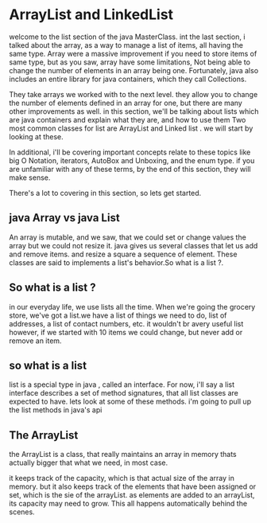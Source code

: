 
# ArrayList and LinkedList

welcome to the list section of the java MasterClass.
int the last section, i talked about the array, as a way to manage a list of items, all having the same type. Array were a massive improvement if you need to store items of same type, but as you saw, array have some limitations, Not being able to change the number of elements in an array being one. Fortunately, java also includes an entire library for java containers, which they call Collections.

They take arrays we worked with to the next level. they allow you to change the number of elements defined in an array for one, but there are many other improvements as well. in this section, we'll be talking about lists which are java containers and explain what they are, and how to use them Two most common classes for list are ArrayList and Linked list . we will start by looking at these. 

In additional, i'll be covering important concepts relate to these topics like big O Notation, iterators, AutoBox and Unboxing, and the enum type. if you are unfamiliar with any of these terms, by the end of this section, they will make sense.

There's a lot to covering in this section, so lets get started.

## java Array vs java List 

An array is mutable, and we saw, that we could set or change values the array but we could not resize it. java gives us several classes that let us add and remove items. and resize a square a sequence of element. These classes are said to implements a list's behavior.So what is a list ?.

## So what is a list ?

in our everyday life, we use lists all the time. When we're going the grocery store, we've got a list.we have a list of things we need to do, list of addresses, a list of contact numbers, etc. it wouldn't br avery useful list however, if we started with 10 items we could change, but never add or remove an item. 

## so what is a list 

list is a special type in java , called an interface. For now, i'll say a list interface describes a set of method signatures, that all list classes are expected to have. lets look at some of these methods. i'm going to pull up the list methods in java's api


## The ArrayList 

the ArrayList is a class, that  really maintains an array in memory thats actually bigger that what we need, in most case. 

it keeps track of the capacity, which is that actual size of the array in memory. but it also keeps track of the elements that have been assigned or set, which is the sie of the arrayList. as elements are added to an arrayList, its capacity may need to grow. This all happens automatically behind the scenes.  